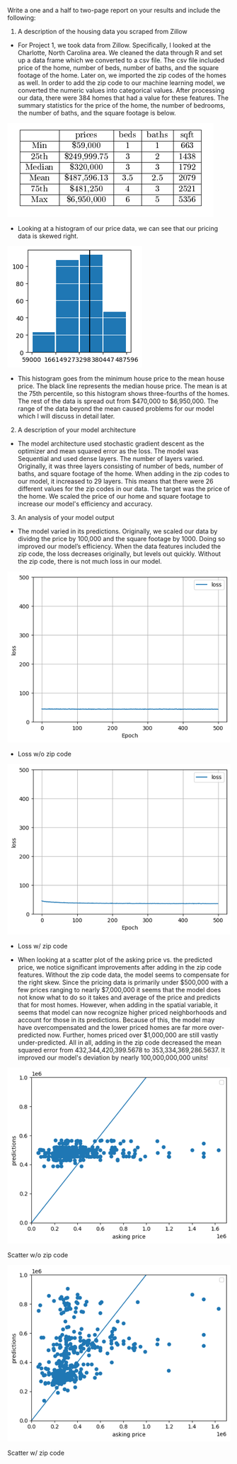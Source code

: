 Write a one and a half to two-page report on your results and include the following:
1. A description of the housing data you scraped from Zillow
- For Project 1, we took data from Zillow. Specifically, I looked at the Charlotte, North Carolina area. We cleaned the data through R and set up a data frame which we converted to a csv file.  The csv file included price of the home, number of beds, number of baths, and the square footage of the home. Later on, we imported the zip codes of the homes as well. In order to add the zip code to our machine learning model, we converted the numeric values into categorical values. After processing our data, there were 384 homes that had a value for these features. The summary statistics for the price of the home, the number of bedrooms, the number of baths, and the square footage is below. 

![](summary_table.PNG)

- Looking at a histogram of our price data, we can see that our pricing data is skewed right.

![](homes_prices_hist.png)

- This histogram goes from the minimum house price to the mean house price. The black line represents the median house price. The mean is at the 75th percentile, so this histogram shows three-fourths of the homes. The rest of the data is spread out from $470,000 to $6,950,000. The range of the data beyond the mean caused problems for our model which I will discuss in detail later.

2. A description of your model architecture
- The model architecture used stochastic gradient descent as the optimizer and mean squared error as the loss. The model was Sequential and used dense layers. The number of layers varied. Originally, it was three layers consisting of number of beds, number of baths, and square footage of the home. When adding in the zip codes to our model, it increased to 29 layers. This means that there were 26 different values for the zip codes in our data. The target was the price of the home. We scaled the price of our home and square footage to increase our model's efficiency and accuracy. 

3. An analysis of your model output
- The model varied in its predictions. Originally, we scaled our data by dividng the price by 100,000 and the square footage by 1000. Doing so improved our model’s efficiency. When the data features included the zip code, the loss decreases originally, but levels out quickly. Without the zip code, there is not much loss in our model. 

![Loss w/o Zip](loss_orig.png) 

- Loss w/o zip code

![Loss w/ Zip](loss_zip.png)

- Loss w/ zip code

- When looking at a scatter plot of the asking price vs. the predicted price, we notice significant improvements after adding in the zip code features. Without the zip code data, the model seems to compensate for the right skew. Since the pricing data is primarily under $500,000 with a few prices ranging to nearly $7,000,000 it seems that the model does not know what to do so it takes and average of the price and predicts that for most homes. However, when adding in the spatial variable, it seems that model can now recognize higher priced neighborhoods and account for those in its predictions. Because of this, the model may have overcompensated and the lower priced homes are far more over-predicted now. Further, homes priced over $1,000,000 are still vastly under-predicted. All in all, adding in the zip code decreased the mean squared error from  432,344,420,399.5678 to 353,334,369,286.5637. It improved our model's deviation by nearly 100,000,000,000 units!

![Scatter w/o zip](scatter_orig.png)

Scatter w/o zip code

![Scatter w/ zip](scatter_zip.png)

Scatter w/ zip code

